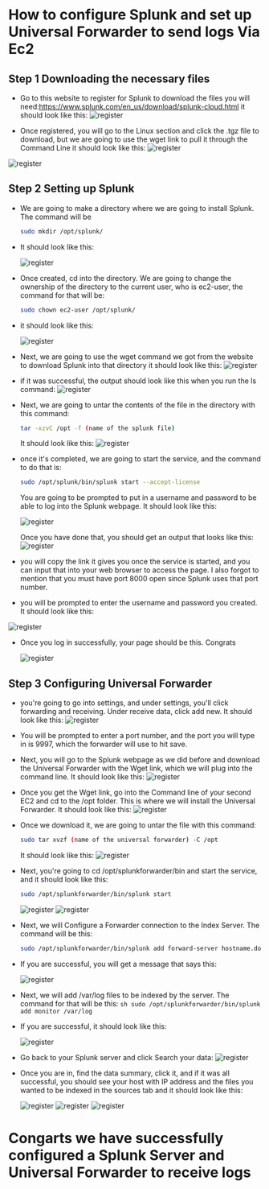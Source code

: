 # How to configure Splunk and set up Universal Forwarder to send logs Via Ec2

## Step 1 Downloading the necessary files

- Go to this website to register for Splunk to download the files you will need:https://www.splunk.com/en_us/download/splunk-cloud.html
  it should look like this:
  ![register ](https://github.com/Jec-Ooro/AWSCloudJourney/assets/32017967/3b1c947c-9413-4834-b3ae-1019d8b5b4dd)

- Once registered, you will go to the Linux section and click the .tgz file to download, but we are going to use the wget link to pull it through the Command Line 
  it should look like this:
 ![register ](https://github.com/Jec-Ooro/AWSCloudJourney/assets/32017967/996596ee-cdb1-4bda-9d3f-f5c69d9bc4bb)

 ![register ](https://github.com/Jec-Ooro/AWSCloudJourney/assets/32017967/7bdb440b-34b8-4a80-91c7-afb6f353ed66)

 ## Step 2 Setting up Splunk 

 - We are going to make a directory where we are going to install Splunk. The command will be
   ```sh
   sudo mkdir /opt/splunk/
   ```
- It should look like this:

   ![register ](https://github.com/Jec-Ooro/AWSCloudJourney/assets/32017967/f1bd1fae-2de6-4dbc-94f9-40535bbb36b3)

- Once created, cd into the directory. We are going to change the ownership of the directory to the current user, who is
  ec2-user, the command for that will be:
  ```sh
  sudo chown ec2-user /opt/splunk/
  ```
- it should look like this:

  ![register ](https://github.com/Jec-Ooro/AWSCloudJourney/assets/32017967/adf84544-e38c-4473-8d51-a9f2f29508a4)

- Next, we are going to use the wget command we got from the website to download Splunk into that directory
  it should look like this:
  ![register ](https://github.com/Jec-Ooro/AWSCloudJourney/assets/32017967/ff98da46-7124-4004-9a1d-5afcff0607eb)
  
- if it was successful, the output should look like this when you run the ls command:
![register ](https://github.com/Jec-Ooro/AWSCloudJourney/assets/32017967/7d3e2eff-6f51-4e52-8169-ef84d854e2d5)

- Next, we are going to untar the contents of the file in the directory with this command:
  ```sh
  tar -xzvC /opt -f (name of the splunk file)
  ```
  It should look like this:
  ![register ](https://github.com/Jec-Ooro/AWSCloudJourney/assets/32017967/33385619-7354-499f-83c6-711609afa885)

- once it's completed, we are going to start the service, and the command to do that is:
  ```sh
  sudo /opt/splunk/bin/splunk start --accept-license
  ```
  You are going to be prompted to put in a username and password to be able to log into the Splunk webpage. It should look like this:

  ![register ](https://github.com/Jec-Ooro/AWSCloudJourney/assets/32017967/50e4de36-93dd-4f2e-8698-58e47ff81432)

  Once you have done that, you should get an output that looks like this:
  ![register ](https://github.com/Jec-Ooro/AWSCloudJourney/assets/32017967/3e00ea6d-a1af-40a4-8deb-17364fce8509)

- you will copy the link it gives you once the service is started, and you can input that into your web browser to access the page. I also forgot to mention that you must have port 8000 open since Splunk uses that  port number.
- you will be prompted to enter the username and password you created. It should look like this:

![register ](https://github.com/Jec-Ooro/AWSCloudJourney/assets/32017967/49c26c6a-c649-48ea-bc85-55c65b60c653)

- Once you log in successfully, your page should be this.  Congrats

   ![register ](https://github.com/Jec-Ooro/AWSCloudJourney/assets/32017967/20783708-56ed-4161-b376-3550fb085723)


## Step 3 Configuring Universal Forwarder

- you're going to go into settings, and under settings, you'll click forwarding and receiving. Under receive data, click add new. It should look like this:
  ![register ](https://github.com/Jec-Ooro/AWSCloudJourney/assets/32017967/d062097c-c41c-475a-af62-d6489d9857f4)

- You will be prompted to enter a port number, and the port you will type in is 9997, which the forwarder will use to hit save.

- Next, you will go to the Splunk webpage as we did before and download the Universal Forwarder with the Wget link, which we will plug into the command line. It should look like this:
  ![register ](https://github.com/Jec-Ooro/AWSCloudJourney/assets/32017967/65bdad69-2ab5-47d2-8525-4cd4ff7ced02)

- Once you get the Wget link, go into the Command line of your second EC2 and cd to the /opt folder. This is where we will install the Universal Forwarder. It should look like this:
  ![register ](https://github.com/Jec-Ooro/AWSCloudJourney/assets/32017967/c5842859-b857-455b-a092-73800b1df6d6)

- Once we download it, we are going to untar the file with this command:
  ```sh
  sudo tar xvzf (name of the universal forwarder) -C /opt 
  ```
  It should look like this:
  ![register ](https://github.com/Jec-Ooro/AWSCloudJourney/assets/32017967/3aed08be-e93c-442f-bc9b-e27f389db753)

- Next, you're going to cd /opt/splunkforwarder/bin and start the service, and it should look like this:
    ```sh
    sudo /opt/splunkforwarder/bin/splunk start
    ```
    ![register ](https://github.com/Jec-Ooro/AWSCloudJourney/assets/32017967/5edef0fc-87ed-465f-b2c6-3144a18619b3)
    ![register ](https://github.com/Jec-Ooro/AWSCloudJourney/assets/32017967/8f919031-bff1-4698-9c50-668afcfe9840)

- Next, we will Configure a Forwarder connection to the Index Server. The command will be this:
    ```sh
    sudo /opt/splunkforwarder/bin/splunk add forward-server hostname.domain:9997
    ```
- If you are successful, you will  get a message that says this:

     ![register ](https://github.com/Jec-Ooro/AWSCloudJourney/assets/32017967/d393a2d8-4099-4617-a38d-0bca68ee1c09)

- Next, we will add /var/log files to be indexed by the server. The command for that will be this:
      ```sh
      sudo /opt/splunkforwarder/bin/splunk add monitor /var/log
      ```
- If you are successful, it should look like this:

    ![register ](https://github.com/Jec-Ooro/AWSCloudJourney/assets/32017967/a033d71a-62f6-4af0-91da-bc3bb365756d)

- Go back to your Splunk server and click Search your data:
  ![register ](https://github.com/Jec-Ooro/AWSCloudJourney/assets/32017967/d6b3cc24-a84a-446a-bc79-da785fb8920e)

- Once you are in, find the data summary, click it, and if it was all successful, you should see your host with 
  IP address and the files you wanted to be indexed in the sources tab and it should look like this:

  ![register ](https://github.com/Jec-Ooro/AWSCloudJourney/assets/32017967/372a56e0-78ea-435a-8a9f-5c05509d32ee)
  ![register ](https://github.com/Jec-Ooro/AWSCloudJourney/assets/32017967/744d0302-c778-491b-88d3-9e0224331965)
  ![register ](https://github.com/Jec-Ooro/AWSCloudJourney/assets/32017967/4e369534-0df9-4ed0-a0b6-8d34b70cffa8)



# Congarts we have successfully configured a Splunk Server and Universal Forwarder to receive logs 

  



    

  

  

  

  

  


  

  


   
